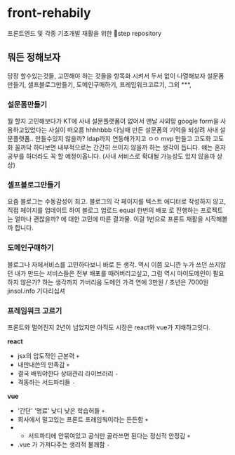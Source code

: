 # front-rehabily
프론트엔드 및 각종 기초개발 재활을 위한 step repository
## 뭐든 정해보자
당장 할수있는것들, 고민해야 하는 것들을 항목화 시켜서 두서 없이 나열해보자
설문폼만들기, 셀프블로그만들기, 도메인구매하기, 프레임워크고르기, 그외 ***,
### 설문폼만들기
뭘 할지 고민해보다가 KT에 사내 설문플랫폼이 없어서 맨날 사외망 google form을 사용하고있었다는 사실이 떠오름
hhhhbbb 다닐때 만든 설문폼의 기억을 되살려 사내 설문플랫폼.. 만들수있지 않을까? ldap까지 연동해가지고 ㅇㅇ
mvp 만들고 고도화 고도화 꼴까닥 하다보면 내부적으로는 간간히 쓰이지 않을까 하는 생각이 듭니다.
얘는 혼자 공부를 하더라도 꼭 할 예정이옵니다. (사내 서비스로 확대될 가능성도 있지 않을까 상상)
### 셀프블로그만들기
요즘 블로그는 수동감성이 최고. 블로그의 각 페이지를 텍스트 에디터로 작성하지 않고, 직접 페이지를 업데이트 하여 블로그 업로드 equal 한번의 배포 로 진행하는 프로젝트는 얼마나 괜찮을까? 에 대한 고민에 따른 결과물.
이걸 1번으로 프론트 재활을 시작해볼까 합니다.
### 도메인구매하기 
블로그나 자체서비스를 고민하다보니 바로 든 생각.
역시 이쯤 오니깐 누가 쓰던 쓰지않던 내가 만드는 서비스들은 전부 배포를 때려버리고싶고, 그럼 역시 마이도메인이 필요하지 않은가? 하는 생각까지 가버리옴
도메인 가격 연에 3만원 / 초년은 7000원 jinsol.info 기다리십셔
### 프레임워크 고르기
프론트와 멀어진지 2년이 넘었지만 아직도 시장은 react와 vue가 지배하고잇다.

**react** 
- jsx의 압도적인 근본력 `+`
- 내만내쓴의 만족감 `+`
- 결국 배워야한다 상태관리 라이브러리 `-`
- 격동하는 서드파티들 `-`

**vue**
- '간단' '명료' 낮디 낮은 학습허들 `+`
- 회사에서 밀고있는 프론트 프레임웍이라는 든든함 `+`
- - 서드파티에 안묶여있고 공식만 골라쓰면 된다는 정신적 안정감 `+`
- .vue 가 가져다주는 생리적 불쾌함 `-` 
